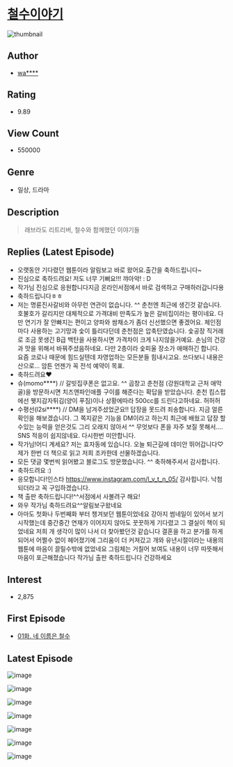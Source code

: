 # [철수이야기](https://comic.naver.com/bestChallenge/list?titleId=707818)
![thumbnail](https://image-comic.pstatic.net/user_contents_data/challenge_comic/2018/05/09/315964/thumbnail_202x1641da20b62_73d4_4402_8cd0_8749e4983936_00004538.JPEG)

## Author
- [wa****](https://comic.naver.com/artistTitle?id=315964)

## Rating
- 9.89

## View Count
- 550000

## Genre
- 일상, 드라마

## Description
> 래브라도 리트리버, 철수와 함께했던 이야기들

## Replies (Latest Episode)
- 오랫동안 기다렸던 웹툰이라 알림보고 바로 왔어요.출간을 축하드립니다~
- 진심으로 축하드려요! 저도 너무 기뻐요!!! 꺄아악! : D
- 작가님 진심으로 응원합니다지금 온라인서점에서 바로 검색하고 구매하러갑니다용
- 축하드립니다ㅎㅎ
- 저는 명륜진사갈비와 아무런 연관이 없습니다. ^^ 춘천엔 최근에 생긴것 같습니다. 호불호가 갈리지만 대체적으로 가격대비 만족도가 높은 갈비집이라는 평이네요. 다만 연기가 잘 안빠지는 편이고 양파와 쌈채소가 좀더 신선했으면 좋겠어요. 체인점마다 사용하는 고기망과 숯이 틀리다던데 춘천점은 압축탄였습니다. 숯공장 직거래로 조금 못생긴 B급 백탄을 사용하시면 가격차이 크게 나지않을거예요. 손님의 건강과 맛을 위해서 바꿔주셨음하네요. 다만 2층이라 숯피울 장소가 애매하긴 합니다. 요즘 코로나 때문에 힘드실텐데 자영업하는 모든분들 힘내시고요. 쓰다보니 내용은 산으로... 암튼 언젠가 꼭 전석 예약이 목표.
- 축하드려요♥
- 슈(momo****) // 갈빗집쿠폰은 없고요. ^^ 곱창고 춘천점 (강원대학교 근처 애막골)을 방문하시면 치즈앤파인애플 구이를 해준다는 확답을 받았습니다. 춘천 킴스펍에선 웻지감자튀김(양이 푸짐)이나 상황에따라 500cc를 드린다고하네요. 허허허
- 수평선(l2si****) // DM을 남겨주셨었군요!! 답장을 못드려 죄송합니다. 지금 얼른 확인을 해보겠습니다. 그 쪽지같은 기능을 DM이라고 하는지 최근에 배웠고 답장 할수있는 능력을 얻은것도 그리 오래지 않아서 ^^ 무엇보다 폰을 자주 보질 못해서.... SNS 적응이 쉽지않네요. 다시한번 미안합니다.
- 작가님!어디 계세요? 저는 효자동에 있습니다. 오늘 퇴근길에 데미안 뛰어갑니다♡ 제가 한번 더 책으로 읽고 저희 조카한데 선물하겠습니다.
- 모든 댓글 몇번씩 읽어봤고 블로그도 방문했습니다. ^^ 축하해주셔서 감사합니다.
- 축하드려요 :)
- 응모합니다!인스타 https://www.instagram.com/l_v_t_n_05/ 감사힙니다. 낙첨되더라고 꼭 구입하겠습니다.
- 책 출판 축하드립니다!^^서점에서 사볼려구 해요!
- 와우 작가님 축하드려요^^알림보구왔네요
- 아마도 첫화나 두번째화 부터 챙겨보던 웹툰이었네요 강아지 썸네일이 있어서 보기 시작했는데 중간중간 연재가 이어지지 않아도 꿋꿋하게 기다렸고 그 결실이 책이 되었네요 저희 개 생각이 많이 나서 더 찾아봤던것 같습니다 결혼을 하고 분가를 하게되어서 어쩔수 없이 헤어졌기에 그리움이 더 커져갔고 개와 유년시절이라는 내용의 웹툰에 마음이 끌릴수밖에 없었네요 그림체는 거칠어 보여도 내용이 너무 따뜻해서 마음이 포근해졌습니다 작가님 출판 축하드립니다 건강하세요

## Interest
- 2,875

## First Episode
- [01화. 네 이름은 철수](https://comic.naver.com/bestChallenge/detail?titleId=707818&no=12)

## Latest Episode
![image](https://image-comic.pstatic.net/user_contents_data/challenge_comic/2020/02/24/315964/upload_3919930701100167984.jpeg)

![image](https://image-comic.pstatic.net/user_contents_data/challenge_comic/2020/02/24/315964/upload_3905803084751070774.jpeg)

![image](https://image-comic.pstatic.net/user_contents_data/challenge_comic/2020/02/24/315964/upload_7077466622657967155.jpeg)

![image](https://image-comic.pstatic.net/user_contents_data/challenge_comic/2020/02/24/315964/upload_4063484051571619895.jpeg)

![image](https://image-comic.pstatic.net/user_contents_data/challenge_comic/2020/02/24/315964/upload_7017279344141154353.jpeg)

![image](https://image-comic.pstatic.net/user_contents_data/challenge_comic/2020/02/24/315964/upload_3617297818579120993.jpeg)

![image](https://image-comic.pstatic.net/user_contents_data/challenge_comic/2020/02/24/315964/upload_7149527507465744996.jpeg)
